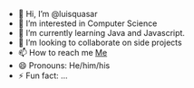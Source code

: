 - 👋 Hi, I’m @luisquasar
- 👀 I’m interested in Computer Science
- 🌱 I’m currently learning Java and Javascript.
- 💞️ I’m looking to collaborate on side projects
- 📫 How to reach me [Me](https://linkedin.com/in/luisdomiciano)
- 😄 Pronouns: He/him/his
- ⚡ Fun fact: ...
